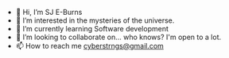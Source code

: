 - 👋 Hi, I’m SJ E-Burns 
- 👀 I’m interested in the mysteries of the universe.
- 🌱 I’m currently learning Software development
- 💞️ I’m looking to collaborate on... who knows? I'm open to a lot. 
- 📫 How to reach me cyberstrngs@gmail.com


